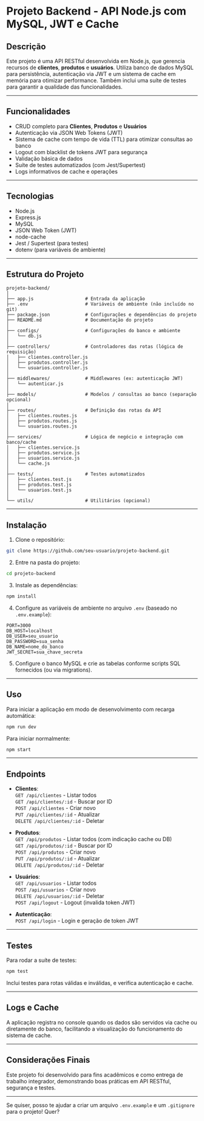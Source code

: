 # Projeto Backend - API Node.js com MySQL, JWT e Cache

## Descrição

Este projeto é uma API RESTful desenvolvida em Node.js, que gerencia recursos de **clientes**, **produtos** e **usuários**. Utiliza banco de dados MySQL para persistência, autenticação via JWT e um sistema de cache em memória para otimizar performance. Também inclui uma suíte de testes para garantir a qualidade das funcionalidades.

---

## Funcionalidades

- CRUD completo para **Clientes**, **Produtos** e **Usuários**
- Autenticação via JSON Web Tokens (JWT)
- Sistema de cache com tempo de vida (TTL) para otimizar consultas ao banco
- Logout com blacklist de tokens JWT para segurança
- Validação básica de dados
- Suíte de testes automatizados (com Jest/Supertest)
- Logs informativos de cache e operações

---

## Tecnologias

- Node.js
- Express.js
- MySQL
- JSON Web Token (JWT)
- node-cache
- Jest / Supertest (para testes)
- dotenv (para variáveis de ambiente)

---

## Estrutura do Projeto

```
projeto-backend/
│
├── app.js                   # Entrada da aplicação
├── .env                     # Variáveis de ambiente (não incluído no git)
├── package.json             # Configurações e dependências do projeto
├── README.md                # Documentação do projeto
│
├── configs/                 # Configurações do banco e ambiente
│   └── db.js
│
├── controllers/             # Controladores das rotas (lógica de requisição)
│   ├── clientes.controller.js
│   ├── produtos.controller.js
│   └── usuarios.controller.js
│
├── middlewares/             # Middlewares (ex: autenticação JWT)
│   └── autenticar.js
│
├── models/                  # Modelos / consultas ao banco (separação opcional)
│
├── routes/                  # Definição das rotas da API
│   ├── clientes.routes.js
│   ├── produtos.routes.js
│   └── usuarios.routes.js
│
├── services/                # Lógica de negócio e integração com banco/cache
│   ├── clientes.service.js
│   ├── produtos.service.js
│   ├── usuarios.service.js
│   └── cache.js
│
├── tests/                   # Testes automatizados
│   ├── clientes.test.js
│   ├── produtos.test.js
│   └── usuarios.test.js
│
└── utils/                   # Utilitários (opcional)
```

---

## Instalação

1. Clone o repositório:

```bash
git clone https://github.com/seu-usuario/projeto-backend.git
```

2. Entre na pasta do projeto:

```bash
cd projeto-backend
```

3. Instale as dependências:

```bash
npm install
```

4. Configure as variáveis de ambiente no arquivo `.env` (baseado no `.env.example`):

```
PORT=3000
DB_HOST=localhost
DB_USER=seu_usuario
DB_PASSWORD=sua_senha
DB_NAME=nome_do_banco
JWT_SECRET=sua_chave_secreta
```

5. Configure o banco MySQL e crie as tabelas conforme scripts SQL fornecidos (ou via migrations).

---

## Uso

Para iniciar a aplicação em modo de desenvolvimento com recarga automática:

```bash
npm run dev
```

Para iniciar normalmente:

```bash
npm start
```

---

## Endpoints

- **Clientes**:  
  `GET /api/clientes` - Listar todos  
  `GET /api/clientes/:id` - Buscar por ID  
  `POST /api/clientes` - Criar novo  
  `PUT /api/clientes/:id` - Atualizar  
  `DELETE /api/clientes/:id` - Deletar  

- **Produtos**:  
  `GET /api/produtos` - Listar todos (com indicação cache ou DB)  
  `GET /api/produtos/:id` - Buscar por ID  
  `POST /api/produtos` - Criar novo  
  `PUT /api/produtos/:id` - Atualizar  
  `DELETE /api/produtos/:id` - Deletar  

- **Usuários**:  
  `GET /api/usuarios` - Listar todos  
  `POST /api/usuarios` - Criar novo  
  `DELETE /api/usuarios/:id` - Deletar  
  `POST /api/logout` - Logout (invalida token JWT)  

- **Autenticação**:  
  `POST /api/login` - Login e geração de token JWT  

---

## Testes

Para rodar a suíte de testes:

```bash
npm test
```

Inclui testes para rotas válidas e inválidas, e verifica autenticação e cache.

---

## Logs e Cache

A aplicação registra no console quando os dados são servidos via cache ou diretamente do banco, facilitando a visualização do funcionamento do sistema de cache.

---

## Considerações Finais

Este projeto foi desenvolvido para fins acadêmicos e como entrega de trabalho integrador, demonstrando boas práticas em API RESTful, segurança e testes.

---

Se quiser, posso te ajudar a criar um arquivo `.env.example` e um `.gitignore` para o projeto! Quer?